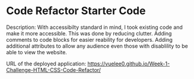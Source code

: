 # Code Refactor Starter Code

Description:
With accessibilty standard in mind, I took existing code and make it more accessible. This was done by reducing clutter. Adding comments to code blocks for easier reability for developers. Adding additional attributes to allow any audience even those with disablility to be able to view the website.


URL of the deployed application:
https://vuelee0.github.io/Week-1-Challenge-HTML-CSS-Code-Refactor/
